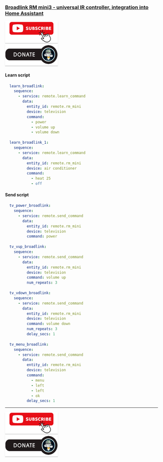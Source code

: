 ### [Broadlink RM mini3 - universal IR controller, integration into Home Assistant](https://youtu.be/LmrK3qOuHmw)

<a href="https://www.youtube.com/channel/UCcq9onYHbs6go3kDpfBoqhg?sub_confirmation=1" target="_blank"><img src="https://raw.githubusercontent.com/kvazis/library/master/img/subscribe.png" alt="Subscribe" style="height: 71px !important;width: 174px !important;box-shadow: 0px 3px 2px 0px rgba(190, 190, 190, 0.5) !important;-webkit-box-shadow: 0px 3px 2px 0px rgba(190, 190, 190, 0.5) !important;" ></a>     
<a href="http://kvazis.link/donate" target="_blank"><img src="https://raw.githubusercontent.com/kvazis/library/master/img/donate.png" alt="Donate" style="height: 71px !important;width: 174px !important;box-shadow: 0px 3px 2px 0px rgba(190, 190, 190, 0.5) !important;-webkit-box-shadow: 0px 3px 2px 0px rgba(190, 190, 190, 0.5) !important;" ></a>

#### Learn script    

```yaml
  learn_broadlink:
    sequence:
      - service: remote.learn_command
        data:
          entity_id: remote.rm_mini
          device: television
          command:
            - power
            - volume up
            - volume down
            
  learn_broadlink_1:
    sequence:
      - service: remote.learn_command
        data:
          entity_id: remote.rm_mini
          device: air conditioner
          command:
            - heat 25
            - off

```

#### Send script    

```yaml
  tv_power_broadlink:
    sequence:
      - service: remote.send_command
        data:
          entity_id: remote.rm_mini
          device: television
          command: power

  tv_vup_broadlink:
    sequence:
      - service: remote.send_command
        data:
          entity_id: remote.rm_mini
          device: television
          command: volume up
          num_repeats: 3

  tv_vdown_broadlink:
    sequence:
      - service: remote.send_command
        data:
          entity_id: remote.rm_mini
          device: television
          command: volume down
          num_repeats: 3
          delay_secs: 1
          
  tv_menu_broadlink:
    sequence:
      - service: remote.send_command
        data:
          entity_id: remote.rm_mini
          device: television
          command: 
            - menu
            - left
            - left
            - ok 
          delay_secs: 1

```

____
<a href="https://www.youtube.com/channel/UCcq9onYHbs6go3kDpfBoqhg?sub_confirmation=1" target="_blank"><img src="https://raw.githubusercontent.com/kvazis/library/master/img/subscribe.png" alt="Subscribe" style="height: 71px !important;width: 174px !important;box-shadow: 0px 3px 2px 0px rgba(190, 190, 190, 0.5) !important;-webkit-box-shadow: 0px 3px 2px 0px rgba(190, 190, 190, 0.5) !important;" ></a>     
<a href="http://kvazis.link/donate" target="_blank"><img src="https://raw.githubusercontent.com/kvazis/library/master/img/donate.png" alt="Donate" style="height: 71px !important;width: 174px !important;box-shadow: 0px 3px 2px 0px rgba(190, 190, 190, 0.5) !important;-webkit-box-shadow: 0px 3px 2px 0px rgba(190, 190, 190, 0.5) !important;" ></a>
